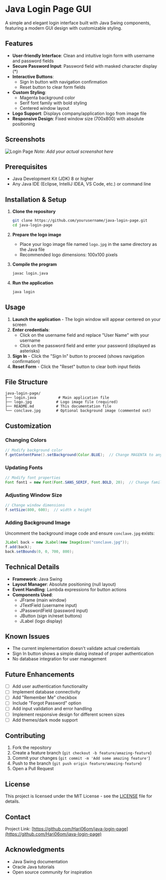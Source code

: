 # Java Login Page GUI

A simple and elegant login interface built with Java Swing components, featuring a modern GUI design with customizable styling.

## Features

- **User-friendly Interface**: Clean and intuitive login form with username and password fields
- **Secure Password Input**: Password field with masked character display (*)
- **Interactive Buttons**: 
  - Sign In button with navigation confirmation
  - Reset button to clear form fields
- **Custom Styling**: 
  - Magenta background color
  - Serif font family with bold styling
  - Centered window layout
- **Logo Support**: Displays company/application logo from image file
- **Responsive Design**: Fixed window size (700x800) with absolute positioning

## Screenshots

![Login Page](logo.jpg)
*Note: Add your actual screenshot here*

## Prerequisites

- Java Development Kit (JDK) 8 or higher
- Any Java IDE (Eclipse, IntelliJ IDEA, VS Code, etc.) or command line

## Installation & Setup

1. **Clone the repository**
   ```bash
   git clone https://github.com/yourusername/java-login-page.git
   cd java-login-page
   ```

2. **Prepare the logo image**
   - Place your logo image file named `logo.jpg` in the same directory as the Java file
   - Recommended logo dimensions: 100x100 pixels

3. **Compile the program**
   ```bash
   javac login.java
   ```

4. **Run the application**
   ```bash
   java login
   ```

## Usage

1. **Launch the application** - The login window will appear centered on your screen
2. **Enter credentials**:
   - Click on the username field and replace "User Name" with your username
   - Click on the password field and enter your password (displayed as asterisks)
3. **Sign In** - Click the "Sign In" button to proceed (shows navigation confirmation)
4. **Reset Form** - Click the "Reset" button to clear both input fields

## File Structure

```
java-login-page/
├── login.java          # Main application file
├── logo.jpg           # Logo image file (required)
├── README.md          # This documentation file
└── conclave.jpg       # Optional background image (commented out)
```

## Customization

### Changing Colors
```java
// Modify background color
f.getContentPane().setBackground(Color.BLUE);  // Change MAGENTA to any color
```

### Updating Fonts
```java
// Modify font properties
Font font1 = new Font(Font.SANS_SERIF, Font.BOLD, 20);  // Change family, style, size
```

### Adjusting Window Size
```java
// Change window dimensions
f.setSize(800, 600);  // width x height
```

### Adding Background Image
Uncomment the background image code and ensure `conclave.jpg` exists:
```java
JLabel back = new JLabel(new ImageIcon("conclave.jpg"));
f.add(back);
back.setBounds(0, 0, 700, 800);
```

## Technical Details

- **Framework**: Java Swing
- **Layout Manager**: Absolute positioning (null layout)
- **Event Handling**: Lambda expressions for button actions
- **Components Used**:
  - JFrame (main window)
  - JTextField (username input)
  - JPasswordField (password input)
  - JButton (sign in/reset buttons)
  - JLabel (logo display)

## Known Issues

- The current implementation doesn't validate actual credentials
- Sign In button shows a simple dialog instead of proper authentication
- No database integration for user management

## Future Enhancements

- [ ] Add user authentication functionality
- [ ] Implement database connectivity
- [ ] Add "Remember Me" checkbox
- [ ] Include "Forgot Password" option
- [ ] Add input validation and error handling
- [ ] Implement responsive design for different screen sizes
- [ ] Add themes/dark mode support

## Contributing

1. Fork the repository
2. Create a feature branch (`git checkout -b feature/amazing-feature`)
3. Commit your changes (`git commit -m 'Add some amazing feature'`)
4. Push to the branch (`git push origin feature/amazing-feature`)
5. Open a Pull Request

## License

This project is licensed under the MIT License - see the [LICENSE](LICENSE) file for details.

## Contact


Project Link: [https://github.com/Hari06om/java-login-page](https://github.com/Hari06om/java-login-page)

## Acknowledgments

- Java Swing documentation
- Oracle Java tutorials
- Open source community for inspiration
